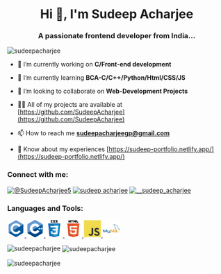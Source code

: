 <h1 align="center">Hi 👋, I'm Sudeep Acharjee</h1>
<h3 align="center">A passionate frontend developer from India...</h3>

<p align="left"> <img src="https://komarev.com/ghpvc/?username=sudeepacharjee&label=Profile%20views&color=0e75b6&style=flat" alt="sudeepacharjee" /> </p>

- 🔭 I’m currently working on **C/Front-end development**

- 🌱 I’m currently learning **BCA-C/C++/Python/Html/CSS/JS**

- 👯 I’m looking to collaborate on **Web-Development Projects**

- 👨‍💻 All of my projects are available at [https://github.com/SudeepAcharjee](https://github.com/SudeepAcharjee)

- 📫 How to reach me **sudeepacharjeegp@gmail.com**

- 📄 Know about my experiences [https://sudeep-portfolio.netlify.app/](https://sudeep-portfolio.netlify.app/)

<h3 align="left">Connect with me:</h3>
<p align="left">
<a href="https://twitter.com/@SudeepAcharjee5" target="blank"><img align="center" src="https://raw.githubusercontent.com/rahuldkjain/github-profile-readme-generator/master/src/images/icons/Social/twitter.svg" alt="@SudeepAcharjee5" height="30" width="40" /></a>
<a href="https://linkedin.com/in/Sudeep Acharjee" target="blank"><img align="center" src="https://raw.githubusercontent.com/rahuldkjain/github-profile-readme-generator/master/src/images/icons/Social/linked-in-alt.svg" alt="sudeep acharjee" height="30" width="40" /></a>
<a href="https://instagram.com/__sudeep_acharjee_" target="blank"><img align="center" src="https://raw.githubusercontent.com/rahuldkjain/github-profile-readme-generator/master/src/images/icons/Social/instagram.svg" alt="__sudeep_acharjee" height="30" width="40" /></a>
</p>

<h3 align="left">Languages and Tools:</h3>
<p align="left"> <a href="https://www.cprogramming.com/" target="_blank" rel="noreferrer"> <img src="https://raw.githubusercontent.com/devicons/devicon/master/icons/c/c-original.svg" alt="c" width="40" height="40"/> </a> <a href="https://www.w3schools.com/cpp/" target="_blank" rel="noreferrer"> <img src="https://raw.githubusercontent.com/devicons/devicon/master/icons/cplusplus/cplusplus-original.svg" alt="cplusplus" width="40" height="40"/> </a> <a href="https://www.w3schools.com/css/" target="_blank" rel="noreferrer"> <img src="https://raw.githubusercontent.com/devicons/devicon/master/icons/css3/css3-original-wordmark.svg" alt="css3" width="40" height="40"/> </a> <a href="https://www.w3.org/html/" target="_blank" rel="noreferrer"> <img src="https://raw.githubusercontent.com/devicons/devicon/master/icons/html5/html5-original-wordmark.svg" alt="html5" width="40" height="40"/> </a> <a href="https://developer.mozilla.org/en-US/docs/Web/JavaScript" target="_blank" rel="noreferrer"> <img src="https://raw.githubusercontent.com/devicons/devicon/master/icons/javascript/javascript-original.svg" alt="javascript" width="40" height="40"/> </a> <a href="https://www.mysql.com/" target="_blank" rel="noreferrer"> <img src="https://raw.githubusercontent.com/devicons/devicon/master/icons/mysql/mysql-original-wordmark.svg" alt="mysql" width="40" height="40"/> </a> </p>

<p><img align="left" src="https://github-readme-stats.vercel.app/api/top-langs?username=sudeepacharjee&show_icons=true&locale=en&layout=compact" alt="sudeepacharjee" /></p>

<p>&nbsp;<img align="center" src="https://github-readme-stats.vercel.app/api?username=sudeepacharjee&show_icons=true&locale=en" alt="sudeepacharjee" /></p>

<p><img align="center" src="https://github-readme-streak-stats.herokuapp.com/?user=sudeepacharjee&" alt="sudeepacharjee" /></p>

